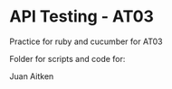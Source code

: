 # API Testing - AT03

Practice for ruby and cucumber for AT03

Folder for scripts and code for:

Juan Aitken